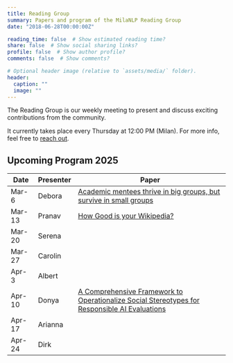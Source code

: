 ```yaml
---
title: Reading Group
summary: Papers and program of the MilaNLP Reading Group
date: "2018-06-28T00:00:00Z"

reading_time: false  # Show estimated reading time?
share: false  # Show social sharing links?
profile: false  # Show author profile?
comments: false  # Show comments?

# Optional header image (relative to `assets/media/` folder).
header:
  caption: ""
  image: ""
---
```


The Reading Group is our weekly meeting to present and discuss exciting contributions from the community.

It currently takes place every Thursday at 12:00 PM (Milan). For more info, feel free to [reach out](mailto:donya.rooein@unibocconi.it).

## Upcoming Program 2025


| Date   | Presenter | Paper                                                                                      |
| ------ | --------- | ------------------------------------------------------------------------------------------ |
| Mar-6  | Debora    | [Academic mentees thrive in big groups, but survive in small groups](https://www.nature.com/articles/s41562-025-02114-8.epdf?sharing_token=Wdy0SXa-N16hunvHrJHN69RgN0jAjWel9jnR3ZoTv0Oy9ObQQRag4hgiYtQAH-R_NfGRwrw1jodL45sUR0J4axa06J1s4P5m6LWOZjnQ8Qyf7OJzmnKrrpDARo9w-I-lWhefXbGe-TSMqRSIS-DpofdaC2ExTXlyM36H5lfBcPo%3D)                         |
| Mar-13 | Pranav    | [How Good is your Wikipedia?](https://arxiv.org/abs/2411.05527)                                                                 |
| Mar-20 | Serena    |                                                                                            |
| Mar-27 | Carolin   |                                                                                            |
| Apr-3  | Albert    |                                                                                            |
| Apr-10 | Donya     | [A Comprehensive Framework to Operationalize Social Stereotypes for Responsible AI Evaluations](https://arxiv.org/pdf/2501.02074) |
| Apr-17 | Arianna   |                                                                                            |
| Apr-24 | Dirk      |                                                                                            |





